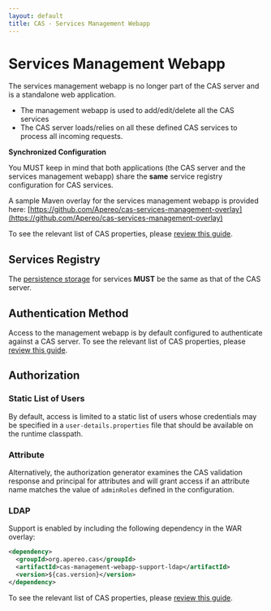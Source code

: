 ```yaml
---
layout: default
title: CAS - Services Management Webapp
---
```

# Services Management Webapp

The services management webapp is no longer part of the CAS server and
is a standalone web application.

* The management webapp is used to add/edit/delete all the CAS services
* The CAS server loads/relies on all these defined CAS services to process all incoming requests.

<div class="alert alert-warning"><strong>Synchronized Configuration</strong><p>
You MUST keep in mind that both applications (the CAS server and the services management webapp)
share the <strong>same</strong> service registry configuration for CAS services.
</p></div>

A sample Maven overlay for the services management webapp is provided
 here: [https://github.com/Apereo/cas-services-management-overlay](https://github.com/Apereo/cas-services-management-overlay)
 
 To see the relevant list of CAS properties, please [review this guide](Configuration-Properties.html).

## Services Registry

The [persistence storage](Service-Management.html) for services **MUST** be the same as that of the CAS server.

## Authentication Method

Access to the management webapp is by default configured to authenticate against a CAS server. 
To see the relevant list of CAS properties, please [review this guide](Configuration-Properties.html).

## Authorization

### Static List of Users

By default, access is limited to a static list of users whose credentials may be 
specified in a `user-details.properties` file that should be available on the runtime classpath. 

### Attribute

Alternatively, the authorization generator examines the CAS validation response and principal for attributes
and will grant access if an attribute name matches the value of `adminRoles` defined in the configuration.

### LDAP

Support is enabled by including the following dependency in the WAR overlay:

```xml
<dependency>
  <groupId>org.apereo.cas</groupId>
  <artifactId>cas-management-webapp-support-ldap</artifactId>
  <version>${cas.version}</version>
</dependency>
```

To see the relevant list of CAS properties, please [review this guide](Configuration-Properties.html).
